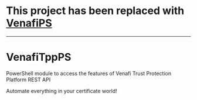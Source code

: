 # This project has been replaced with [VenafiPS](https://venafips.readthedocs.io)

--------------------------

# VenafiTppPS

PowerShell module to access the features of Venafi Trust Protection Platform REST API

Automate everything in your certificate world!
